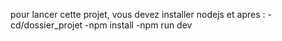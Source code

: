 pour lancer cette projet, vous devez installer nodejs et apres :
-cd/dossier_projet
-npm install
-npm run dev

